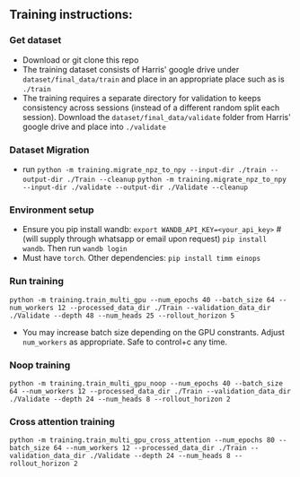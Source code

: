 ## Training instructions:

### Get dataset
- Download or git clone this repo
- The training dataset consists of Harris' google drive under `dataset/final_data/train` and place in an appropriate place such as is `./train`
- The training requires a separate directory for validation to keeps consistency across sessions (instead of a different random split each session). Download the `dataset/final_data/validate` folder from Harris' google drive and place into `./validate`

### Dataset Migration
- run 
`python -m training.migrate_npz_to_npy --input-dir ./train --output-dir ./Train --cleanup`
`python -m training.migrate_npz_to_npy --input-dir ./validate --output-dir ./Validate --cleanup`

### Environment setup
- Ensure you pip install wandb: 
`export WANDB_API_KEY=<your_api_key>`  # (will supply through whatsapp or email upon request)
`pip install wandb`. Then run
`wandb login`
- Must have `torch`. Other dependencies:
`pip install timm einops`

### Run training
`python -m training.train_multi_gpu --num_epochs 40 --batch_size 64 --num_workers 12 --processed_data_dir ./Train --validation_data_dir ./Validate --depth 48 --num_heads 25 --rollout_horizon 5`
- You may increase batch size depending on the GPU constrants. Adjust `num_workers` as appropriate. Safe to control+c any time.

### Noop training
`python -m training.train_multi_gpu_noop --num_epochs 40 --batch_size 64 --num_workers 12 --processed_data_dir ./Train --validation_data_dir ./Validate --depth 24 --num_heads 8 --rollout_horizon 2`

### Cross attention training
`python -m training.train_multi_gpu_cross_attention --num_epochs 80 --batch_size 64 --num_workers 12 --processed_data_dir ./Train --validation_data_dir ./Validate --depth 24 --num_heads 8 --rollout_horizon 2`